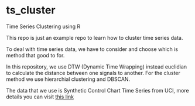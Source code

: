 # ts_cluster
Time Series Clustering using R

This repo is just an example repo to learn how to cluster time series data. 

To deal with time series data, we have to consider and choose which is method that good to for. 

In this repository, we use DTW (Dynamic Time Wrapping) instead euclidian to calculate the distance between one signals to another. For the cluster method we use hierarchial clustering and DBSCAN. 

The data that we use is Synthetic Control Chart Time Series from UCI, more details you can visit [this link](http://kdd.ics.uci.edu/databases/synthetic_control/synthetic_control.data.html)


